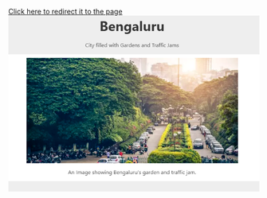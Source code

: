 <a href = "https://codepen.io/shreyasshivakumara/full/GRpPREe" target="_blank">Click here to redirect it to the page</a>
![Screenshot](https://github.com/shreyasshivakumara/Responsive-Web-Design-Projects/blob/master/Bengaluru:%20City%20filled%20with%20Gardens%20and%20Traffic%20Jams/Screenshot.PNG "Screenshot")
